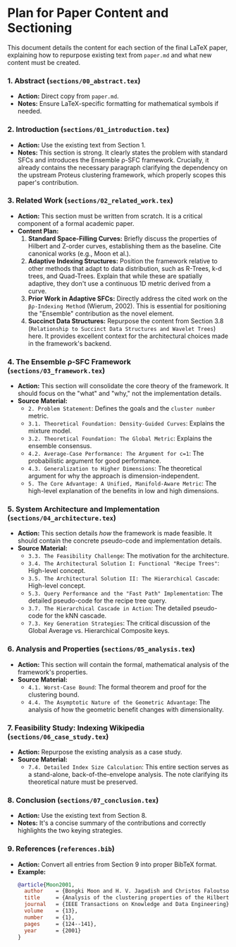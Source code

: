 # Plan for Paper Content and Sectioning

This document details the content for each section of the final LaTeX paper, explaining how to repurpose existing text from `paper.md` and what new content must be created.

### 1. Abstract (`sections/00_abstract.tex`)

- **Action:** Direct copy from `paper.md`.
- **Notes:** Ensure LaTeX-specific formatting for mathematical symbols if needed.

### 2. Introduction (`sections/01_introduction.tex`)

- **Action:** Use the existing text from Section 1.
- **Notes:** This section is strong. It clearly states the problem with standard SFCs and introduces the Ensemble ρ-SFC framework. Crucially, it already contains the necessary paragraph clarifying the dependency on the upstream Proteus clustering framework, which properly scopes this paper's contribution.

### 3. Related Work (`sections/02_related_work.tex`)

- **Action:** This section must be written from scratch. It is a critical component of a formal academic paper.
- **Content Plan:**
  1.  **Standard Space-Filling Curves:** Briefly discuss the properties of Hilbert and Z-order curves, establishing them as the baseline. Cite canonical works (e.g., Moon et al.).
  2.  **Adaptive Indexing Structures:** Position the framework relative to other methods that adapt to data distribution, such as R-Trees, k-d trees, and Quad-Trees. Explain that while these are spatially adaptive, they don't use a continuous 1D metric derived from a curve.
  3.  **Prior Work in Adaptive SFCs:** Directly address the cited work on the `βρ‑Indexing Method` (Wierum, 2002). This is essential for positioning the "Ensemble" contribution as the novel element.
  4.  **Succinct Data Structures:** Repurpose the content from Section 3.8 (`Relationship to Succinct Data Structures and Wavelet Trees`) here. It provides excellent context for the architectural choices made in the framework's backend.

### 4. The Ensemble ρ-SFC Framework (`sections/03_framework.tex`)

- **Action:** This section will consolidate the core theory of the framework. It should focus on the "what" and "why," not the implementation details.
- **Source Material:**
  - `2. Problem Statement`: Defines the goals and the `cluster number` metric.
  - `3.1. Theoretical Foundation: Density-Guided Curves`: Explains the mixture model.
  - `3.2. Theoretical Foundation: The Global Metric`: Explains the ensemble consensus.
  - `4.2. Average-Case Performance: The Argument for c=1`: The probabilistic argument for good performance.
  - `4.3. Generalization to Higher Dimensions`: The theoretical argument for why the approach is dimension-independent.
  - `5. The Core Advantage: A Unified, Manifold-Aware Metric`: The high-level explanation of the benefits in low and high dimensions.

### 5. System Architecture and Implementation (`sections/04_architecture.tex`)

- **Action:** This section details _how_ the framework is made feasible. It should contain the concrete pseudo-code and implementation details.
- **Source Material:**
  - `3.3. The Feasibility Challenge`: The motivation for the architecture.
  - `3.4. The Architectural Solution I: Functional "Recipe Trees"`: High-level concept.
  - `3.5. The Architectural Solution II: The Hierarchical Cascade`: High-level concept.
  - `5.3. Query Performance and the "Fast Path" Implementation`: The detailed pseudo-code for the recipe tree query.
  - `3.7. The Hierarchical Cascade in Action`: The detailed pseudo-code for the kNN cascade.
  - `7.3. Key Generation Strategies`: The critical discussion of the Global Average vs. Hierarchical Composite keys.

### 6. Analysis and Properties (`sections/05_analysis.tex`)

- **Action:** This section will contain the formal, mathematical analysis of the framework's properties.
- **Source Material:**
  - `4.1. Worst-Case Bound`: The formal theorem and proof for the clustering bound.
  - `4.4. The Asymptotic Nature of the Geometric Advantage`: The analysis of how the geometric benefit changes with dimensionality.

### 7. Feasibility Study: Indexing Wikipedia (`sections/06_case_study.tex`)

- **Action:** Repurpose the existing analysis as a case study.
- **Source Material:**
  - `7.4. Detailed Index Size Calculation`: This entire section serves as a stand-alone, back-of-the-envelope analysis. The note clarifying its theoretical nature must be preserved.

### 8. Conclusion (`sections/07_conclusion.tex`)

- **Action:** Use the existing text from Section 8.
- **Notes:** It's a concise summary of the contributions and correctly highlights the two keying strategies.

### 9. References (`references.bib`)

- **Action:** Convert all entries from Section 9 into proper BibTeX format.
- **Example:**
  ```bibtex
  @article{Moon2001,
    author    = {Bongki Moon and H. V. Jagadish and Christos Faloutsos and Joel H. Saltz},
    title     = {Analysis of the clustering properties of the Hilbert space-filling curve},
    journal   = {IEEE Transactions on Knowledge and Data Engineering},
    volume    = {13},
    number    = {1},
    pages     = {124--141},
    year      = {2001}
  }
  ```
